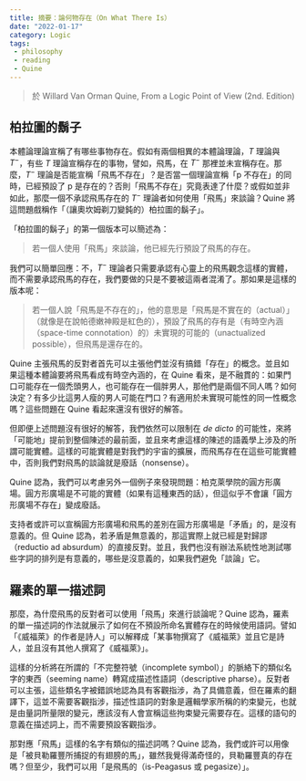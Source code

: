 ```yaml
---
title: 摘要：論何物存在（On What There Is）
date: "2022-01-17"
category: Logic
tags:
 - philosophy
 - reading
 - Quine
---
```


> 於 Willard Van Orman Quine, From a Logic Point of View (2nd. Edition)

## 柏拉圖的鬍子

本體論理論宣稱了有哪些事物存在。假如有兩個相異的本體論理論，$T$ 理論與 $T^-$，有些 $T$ 理論宣稱存在的事物，譬如，飛馬，在 $T^-$ 那裡並未宣稱存在。那麼，$T^-$ 理論是否能宣稱「飛馬不存在」？是否當一個理論宣稱「p 不存在」的同時，已經預設了 p 是存在的？否則「飛馬不存在」究竟表達了什麼？或假如並非如此，那麼一個不承認飛馬存在的 $T^-$ 理論者如何使用「飛馬」來談論？Quine 將這問題戲稱作「（讓奧坎姆剃刀變鈍的）柏拉圖的鬍子」。

「柏拉圖的鬍子」的第一個版本可以簡述為：

> 若一個人使用「飛馬」來談論，他已經先行預設了飛馬的存在。

我們可以簡單回應：不，$T^-$ 理論者只需要承認有心靈上的飛馬觀念這樣的實體，而不需要承認飛馬的存在，我們要做的只是不要被這兩者混淆了。那如果是這樣的版本呢：

> 若一個人說「飛馬是不存在的」，他的意思是「飛馬是不實在的（actual）」（就像是在說帕德嫩神殿是紅色的），預設了飛馬的存有是（有時空內涵（space-time connotation）的）未實現的可能的（unactualized possible），但飛馬是還存在的。

Quine 主張飛馬的反對者首先可以主張他們並沒有搞錯「存在」的概念。並且如果這種本體論要將飛馬看成有時空內涵的，在 Quine 看來，是不融貫的：如果門口可能存在一個禿頭男人，也可能存在一個胖男人，那他們是兩個不同人嗎？如何決定？有多少比這男人瘦的男人可能在門口？有適用於未實現可能性的同一性概念嗎？這些問題在 Quine 看起來還沒有很好的解答。

但即便上述問題沒有很好的解答，我們依然可以限制在 *de dicto* 的可能性，來將「可能地」提前到整個陳述的最前面，並且來考慮這樣的陳述的語義學上涉及的所謂可能實體。這樣的可能實體是對我們的宇宙的擴展，而飛馬存在在這些可能實體中，否則我們對飛馬的談論就是廢話（nonsense）。

Quine 認為，我們可以考慮另外一個例子來發現問題：柏克萊學院的圓方形廣場。圓方形廣場是不可能的實體（如果有這種東西的話），但這似乎不會讓「圓方形廣場不存在」變成廢話。

支持者或許可以宣稱圓方形廣場和飛馬的差別在圓方形廣場是「矛盾」的，是沒有意義的。但 Quine 認為，若矛盾是無意義的，那這實際上就已經是對歸謬（reductio ad absurdum）的直接反對。並且，我們也沒有辦法系統性地測試哪些字詞的排列是有意義的，哪些是沒意義的，如果我們避免「談論」它。

## 羅素的單一描述詞

那麼，為什麼飛馬的反對者可以使用「飛馬」來進行談論呢？Quine 認為，羅素的單一描述詞的作法就展示了如何在不預設所命名實體存在的時候使用語詞。譬如「《威福萊》的作者是詩人」可以解釋成「某事物撰寫了《威福萊》並且它是詩人，並且沒有其他人撰寫了《威福萊》」。

這樣的分析將在所謂的「不完整符號（incomplete symbol）」的脈絡下的類似名字的東西（seeming name）轉寫成描述性語詞（descriptive pharse）。反對者可以主張，這些類名字被錯誤地認為具有客觀指涉，為了具備意義，但在羅素的翻譯下，這並不需要客觀指涉，描述性語詞的對象是邏輯學家所稱的約束變元，也就是由量詞所量限的變元，應該沒有人會宣稱這些拘束變元需要存在。這樣的語句的意義在描述詞上，而不需要預設客觀指涉。

那對應「飛馬」這樣的名字有類似的描述詞嗎？Quine 認為，我們或許可以用像是「被貝勒羅豐所捕捉的有翅膀的馬」，雖然我覺得滿奇怪的，貝勒羅豐真的存在嗎？但至少，我們可以用「是飛馬的（is-Peagasus 或 pegasize）」。
